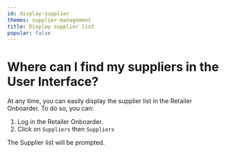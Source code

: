 ```yaml
---
id: display-supplier
themes: supplier-management
title: Display supplier list
popular: false
---
```


# Where can I find my suppliers in the User Interface?

At any time, you can easily display the supplier list in the Retailer Onboarder. To do so, you can:
1. Log in the Retailer Onboarder.
1. Click on `Suppliers` then `Suppliers`

The Supplier list will be prompted.
